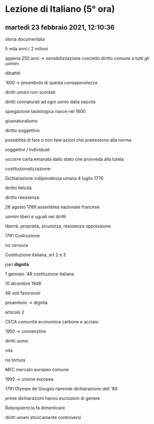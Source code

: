 # Lezione di Italiano (5° ora)

## martedì 23 febbraio 2021, 12:10:36

storia documentata

5 mila anni / 2 milioni

appena 250 anni -> sensibilizzazione concetto diritto comune a tutti gli uomini

dibattiti

'600 -> preambolo  di questa consapevolezza

diritti umani non scontati



diritti  connaturati ad ogni uomo dalla nascita

spiegazione tautologica nasce nel 1600

giusnaturalismo



diritto soggettivo

possibilità di fare o non fare azioni che preesistono alla norma

soggettivi  / individuali



occorre carta emanata dallo stato che provveda alla tutela



costituzionalizzazione



Dichiarazione indipendenza umana 4 luglio 1776

diritto felicità

diritto resistenza



26 agosto 1789 assemblea nazionale francese 

uomini liberi e uguali nei diritti

libertà, proprietà, sicurezza, resistenza oppressione

1791 Costruzione

no censura



Costituzione italiana, art 2 e 3

pari **dignità**

1 gennaio '48 costituzione italiana



10 dicembre 1948



48 voti favorevoli 

preambolo -> dignità



articolo 2 



CECA comunità economica carbone e acciaio

1950 -> convenziine

diritti uomo

vita

no tortura

MEC mercato europeo comune



1992 -> unione europea



1791 Olympe de Gouges riprende dichiarazione dell '89

prime dichiarazioni hanno esclusioni di genere



Robespierre la fa dimenticare





diritti umani storicamente controversi